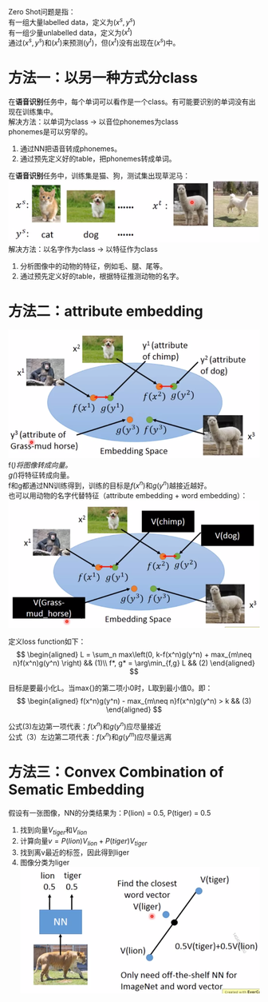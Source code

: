 Zero Shot问题是指：  
有一组大量labelled data，定义为$(x^s, y^s)$  
有一组少量unlabelled data，定义为$(x^t)$  
通过$(x^s, y^s)$和$(x^t)$来预测$(y^t)$，但$(x^t)$没有出现在$(x^s)$中。  

# 方法一：以另一种方式分class

在**语音识别**任务中，每个单词可以看作是一个class。有可能要识别的单词没有出现在训练集中。  
解决方法：以单词为class -> 以音位phonemes为class  
phonemes是可以穷举的。  
1. 通过NN把语音转成phonemes。  
2. 通过预先定义好的table，把phonemes转成单词。  

在**语音识别**任务中，训练集是猫、狗，测试集出现草泥马：  
![](/assets/images/Chapter7/19.png)  
解决方法：以名字作为class -> 以特征作为class  
1. 分析图像中的动物的特征，例如毛、腿、尾等。  
2. 通过预先定义好的table，根据特征推测动物的名字。  

# 方法二：attribute embedding  

![](/assets/images/Chapter7/20.png)  
f(*)将图像转成向量。  
g(*)将特征转成向量。  
f和g都通过NN训练得到，训练的目标是$f(x^n)$和$g(y^n)$越接近越好。  
也可以用动物的名字代替特征（attribute embedding + word embedding）：  
![](/assets/images/Chapter7/21.png)  

定义loss function如下：  
$$
\begin{aligned}
L = \sum_n max\left(0, k-f(x^n)g(y^n) + max_{m\neq n}f(x^n)g(y^n) \right)  && (1)\\
f*, g* = \arg\min_{f,g} L && (2)
\end{aligned}
$$

目标是要最小化L。当max{}的第二项小0时，L取到最小值0。即：  
$$
\begin{aligned}
f(x^n)g(y^n) - max_{m\neq n}f(x^n)g(y^n) > k  && (3)
\end{aligned}
$$

公式(3)左边第一项代表：$f(x^n)$和$g(y^n)$应尽量接近  
公式（3）左边第二项代表：$f(x^n)$和$g(y^m)$应尽量远离  

# 方法三：Convex Combination of Sematic Embedding

假设有一张图像，NN的分类结果为：P(lion) = 0.5, P(tiger) = 0.5  
1. 找到向量$V_{tiger}$和$V_{lion}$  
2. 计算向量$v = P(lion)V_{lion} + P(tiger)V_{tiger}$  
3. 找到离v最近的标签，因此得到liger  
4. 图像分类为liger  
![](/assets/images/Chapter7/22.png)  